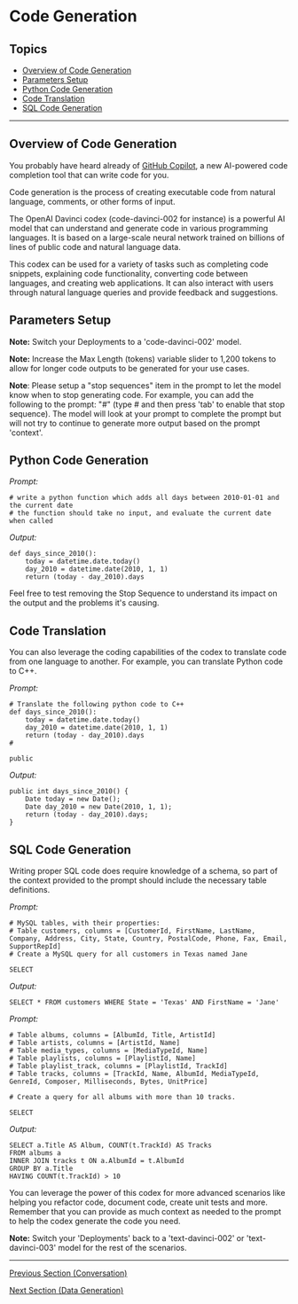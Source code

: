 # Code Generation

## Topics

- [Overview of Code Generation](#overview-of-code-generation)
- [Parameters Setup](#parameters-setup)
- [Python Code Generation](#python-code-generation)
- [Code Translation](#code-translation)
- [SQL Code Generation](#sql-code-generation)

---

## Overview of Code Generation

You probably have heard already of [GitHub Copilot](https://github.com/features/copilot), a new AI-powered code completion tool that can write code for you.

Code generation is the process of creating executable code from natural language, comments, or other forms of input.

The OpenAI Davinci codex (code-davinci-002 for instance) is a powerful AI model that can understand and generate code in various programming languages. It is based on a large-scale neural network trained on billions of lines of public code and natural language data.

This codex can be used for a variety of tasks such as completing code snippets, explaining code functionality, converting code between languages, and creating web applications. It can also interact with users through natural language queries and provide feedback and suggestions.

## Parameters Setup

**Note:** Switch your Deployments to a 'code-davinci-002' model.

**Note:** Increase the Max Length (tokens) variable slider to 1,200 tokens to allow for longer code outputs to be generated for your use cases.

**Note**: Please setup a "stop sequences" item in the prompt to let the model know when to stop generating code. For example, you can add the following to the prompt: "#" (type # and then press 'tab' to enable that stop sequence). The model will look at your prompt to complete the prompt but will not try to continue to generate more output based on the prompt 'context'.

## Python Code Generation

*Prompt:*
```
# write a python function which adds all days between 2010-01-01 and the current date
# the function should take no input, and evaluate the current date when called
```

*Output:*
```
def days_since_2010():
    today = datetime.date.today()
    day_2010 = datetime.date(2010, 1, 1)
    return (today - day_2010).days
```

Feel free to test removing the Stop Sequence to understand its impact on the output and the problems it's causing.

## Code Translation

You can also leverage the coding capabilities of the codex to translate code from one language to another. For example, you can translate Python code to C++.

*Prompt:*
```
# Translate the following python code to C++
def days_since_2010():
    today = datetime.date.today()
    day_2010 = datetime.date(2010, 1, 1)
    return (today - day_2010).days
#

public 
```

*Output:*
```
public int days_since_2010() {
    Date today = new Date();
    Date day_2010 = new Date(2010, 1, 1);
    return (today - day_2010).days;
}
```


## SQL Code Generation

Writing proper SQL code does require knowledge of a schema, so part of the context provided to the prompt should include the necessary table definitions.

*Prompt:*
```
# MySQL tables, with their properties:
# Table customers, columns = [CustomerId, FirstName, LastName, Company, Address, City, State, Country, PostalCode, Phone, Fax, Email, SupportRepId]
# Create a MySQL query for all customers in Texas named Jane

SELECT 
```

*Output:*
```
SELECT * FROM customers WHERE State = 'Texas' AND FirstName = 'Jane'
```

*Prompt:*
```
# Table albums, columns = [AlbumId, Title, ArtistId]
# Table artists, columns = [ArtistId, Name]
# Table media_types, columns = [MediaTypeId, Name]
# Table playlists, columns = [PlaylistId, Name]
# Table playlist_track, columns = [PlaylistId, TrackId]
# Table tracks, columns = [TrackId, Name, AlbumId, MediaTypeId, GenreId, Composer, Milliseconds, Bytes, UnitPrice]

# Create a query for all albums with more than 10 tracks.

SELECT 
```

*Output:*
```
SELECT a.Title AS Album, COUNT(t.TrackId) AS Tracks
FROM albums a
INNER JOIN tracks t ON a.AlbumId = t.AlbumId
GROUP BY a.Title
HAVING COUNT(t.TrackId) > 10
```

You can leverage the power of this codex for more advanced scenarios like helping you refactor code, document code, create unit tests and more. Remember that you can provide as much context as needed to the prompt to help the codex generate the code you need.

**Note:** Switch your 'Deployments' back to a 'text-davinci-002' or 'text-davinci-003' model for the rest of the scenarios.

---

[Previous Section (Conversation)](./05_Conversation.md)

[Next Section (Data Generation)](./07_Data_Generation.md)